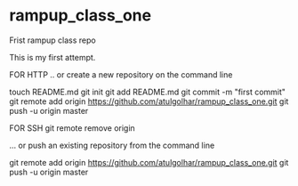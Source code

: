 rampup_class_one
================

Frist rampup class repo

This is my first attempt.



FOR HTTP
.. or create a new repository on the command line

touch README.md
git init
git add README.md
git commit -m "first commit"
git remote add origin https://github.com/atulgolhar/rampup_class_one.git
git push -u origin master

FOR SSH
git remote remove origin



... or push an existing repository from the command line

git remote add origin https://github.com/atulgolhar/rampup_class_one.git
git push -u origin master

